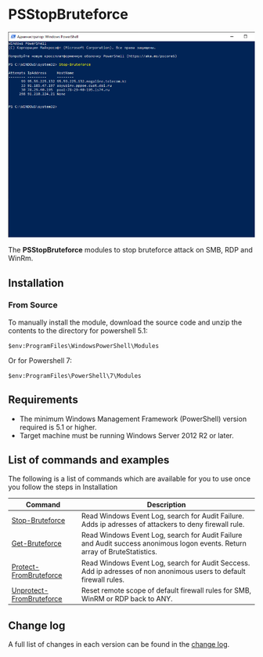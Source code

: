 # PSStopBruteforce
![headimg](Assets/Head.png "ExampleUsage")

The **PSStopBruteforce** modules to stop bruteforce attack on SMB, RDP and WinRm.


## Installation

### From Source

To manually install the module,
download the source code and unzip the contents to the directory for powershell 5.1:
```
$env:ProgramFiles\WindowsPowerShell\Modules
```

Or for Powershell 7:
```
$env:ProgramFiles\PowerShell\7\Modules
```


## Requirements

* The minimum Windows Management Framework (PowerShell) version required is 5.1
or higher.
* Target machine must be running Windows Server 2012 R2 or later.

## List of commands and examples
The following is a list of commands which are available for you to use once you follow the steps in Installation

| Command                                                  |Description|
|----------------------------------------------------------|-----------|
| [Stop-Bruteforce](/Stop-Bruteforce.md)                   |Read Windows Event Log, search for Audit Failure. Adds ip adresses of attackers to deny firewall rule.|
| [Get-Bruteforce](/Get-Bruteforce.md)                     |Read Windows Event Log, search for Audit Failure and Audit success anonimous logon events. Return array of BruteStatistics.|
| [Protect-FromBruteforce](/Protect-FromBruteforce.md)     |Read Windows Event Log, search for Audit Seccess. Add ip adresses of non anonimous users to default firewall rules.|
| [Unprotect-FromBruteforce](/Unprotect-FromBruteforce.md) |Reset remote scope of default firewall rules for SMB, WinRM or RDP back to ANY.|


## Change log

A full list of changes in each version can be found in the [change log](CHANGELOG.md).
